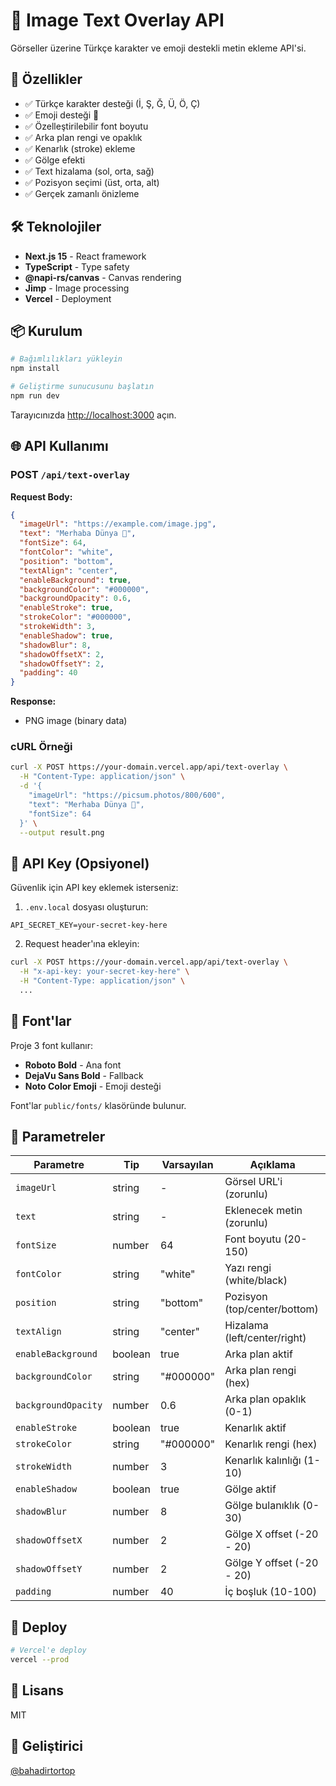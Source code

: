 # 🎨 Image Text Overlay API

Görseller üzerine Türkçe karakter ve emoji destekli metin ekleme API'si.

## 🚀 Özellikler

- ✅ Türkçe karakter desteği (İ, Ş, Ğ, Ü, Ö, Ç)
- ✅ Emoji desteği 🎉
- ✅ Özelleştirilebilir font boyutu
- ✅ Arka plan rengi ve opaklık
- ✅ Kenarlık (stroke) ekleme
- ✅ Gölge efekti
- ✅ Text hizalama (sol, orta, sağ)
- ✅ Pozisyon seçimi (üst, orta, alt)
- ✅ Gerçek zamanlı önizleme

## 🛠️ Teknolojiler

- **Next.js 15** - React framework
- **TypeScript** - Type safety
- **@napi-rs/canvas** - Canvas rendering
- **Jimp** - Image processing
- **Vercel** - Deployment

## 📦 Kurulum

```bash
# Bağımlılıkları yükleyin
npm install

# Geliştirme sunucusunu başlatın
npm run dev
```

Tarayıcınızda [http://localhost:3000](http://localhost:3000) açın.

## 🌐 API Kullanımı

### POST `/api/text-overlay`

**Request Body:**
```json
{
  "imageUrl": "https://example.com/image.jpg",
  "text": "Merhaba Dünya 🎉",
  "fontSize": 64,
  "fontColor": "white",
  "position": "bottom",
  "textAlign": "center",
  "enableBackground": true,
  "backgroundColor": "#000000",
  "backgroundOpacity": 0.6,
  "enableStroke": true,
  "strokeColor": "#000000",
  "strokeWidth": 3,
  "enableShadow": true,
  "shadowBlur": 8,
  "shadowOffsetX": 2,
  "shadowOffsetY": 2,
  "padding": 40
}
```

**Response:**
- PNG image (binary data)

### cURL Örneği

```bash
curl -X POST https://your-domain.vercel.app/api/text-overlay \
  -H "Content-Type: application/json" \
  -d '{
    "imageUrl": "https://picsum.photos/800/600",
    "text": "Merhaba Dünya 🎉",
    "fontSize": 64
  }' \
  --output result.png
```

## 🔐 API Key (Opsiyonel)

Güvenlik için API key eklemek isterseniz:

1. `.env.local` dosyası oluşturun:
```env
API_SECRET_KEY=your-secret-key-here
```

2. Request header'ına ekleyin:
```bash
curl -X POST https://your-domain.vercel.app/api/text-overlay \
  -H "x-api-key: your-secret-key-here" \
  -H "Content-Type: application/json" \
  ...
```

## 🎨 Font'lar

Proje 3 font kullanır:
- **Roboto Bold** - Ana font
- **DejaVu Sans Bold** - Fallback
- **Noto Color Emoji** - Emoji desteği

Font'lar `public/fonts/` klasöründe bulunur.

## 📝 Parametreler

| Parametre | Tip | Varsayılan | Açıklama |
|-----------|-----|------------|----------|
| `imageUrl` | string | - | Görsel URL'i (zorunlu) |
| `text` | string | - | Eklenecek metin (zorunlu) |
| `fontSize` | number | 64 | Font boyutu (20-150) |
| `fontColor` | string | "white" | Yazı rengi (white/black) |
| `position` | string | "bottom" | Pozisyon (top/center/bottom) |
| `textAlign` | string | "center" | Hizalama (left/center/right) |
| `enableBackground` | boolean | true | Arka plan aktif |
| `backgroundColor` | string | "#000000" | Arka plan rengi (hex) |
| `backgroundOpacity` | number | 0.6 | Arka plan opaklık (0-1) |
| `enableStroke` | boolean | true | Kenarlık aktif |
| `strokeColor` | string | "#000000" | Kenarlık rengi (hex) |
| `strokeWidth` | number | 3 | Kenarlık kalınlığı (1-10) |
| `enableShadow` | boolean | true | Gölge aktif |
| `shadowBlur` | number | 8 | Gölge bulanıklık (0-30) |
| `shadowOffsetX` | number | 2 | Gölge X offset (-20 - 20) |
| `shadowOffsetY` | number | 2 | Gölge Y offset (-20 - 20) |
| `padding` | number | 40 | İç boşluk (10-100) |

## 🚀 Deploy

```bash
# Vercel'e deploy
vercel --prod
```

## 📄 Lisans

MIT

## 👤 Geliştirici

[@bahadirtortop](https://github.com/bahadirtortop)